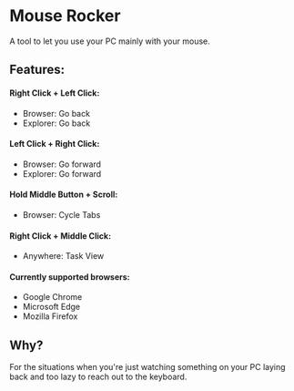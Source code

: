 # Mouse Rocker
A tool to let you use your PC mainly with your mouse.

## Features:
#### Right Click + Left Click:
- Browser: Go back
- Explorer: Go back
#### Left Click + Right Click:
- Browser: Go forward
- Explorer: Go forward
#### Hold Middle Button + Scroll:
- Browser: Cycle Tabs
#### Right Click + Middle Click:
- Anywhere: Task View  

#### Currently supported browsers:
- Google Chrome  
- Microsoft Edge  
- Mozilla Firefox  
## Why?
For the situations when you're just watching something on your PC laying back and too lazy to reach out to the keyboard.
